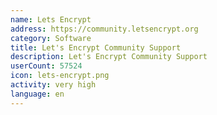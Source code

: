 ```yaml
---
name: Lets Encrypt
address: https://community.letsencrypt.org
category: Software
title: Let's Encrypt Community Support
description: Let's Encrypt Community Support
userCount: 57524
icon: lets-encrypt.png
activity: very high
language: en
---
```

